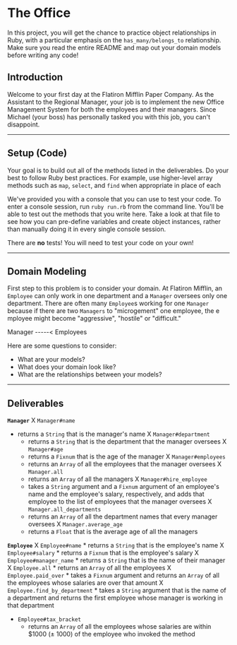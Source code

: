 # The Office

In this project, you will get the chance to practice object relationships in Ruby, with a particular emphasis on the `has_many/belongs_to` relationship. Make sure you read the entire README and map out your domain models before writing any code!

## Introduction
Welcome to your first day at the Flatiron Mifflin Paper Company. As the Assistant to the Regional Manager, your job is to implement the new Office Management System for both the employees and their managers. Since Michael (your boss) has personally tasked you with this job, you can't disappoint.

---
## Setup (Code)
Your goal is to build out all of the methods listed in the deliverables. Do your best to follow Ruby best practices. For example, use higher-level array methods such as `map`, `select`, and `find` when appropriate in place of each

We've provided you with a console that you can use to test your code. To enter a console session, run `ruby run.rb` from the command line. You'll be able to test out the methods that you write here. Take a look at that file to see how you can pre-define variables and create object instances, rather than manually doing it in every single console session.

There are **no** tests! You will need to test your code on your own!

---
## Domain Modeling
First step to this problem is to consider your domain. At Flatiron Mifflin, an `Employee` can only work in one department and a `Manager` oversees only one department. There are often many `Employee`s working for one `Manager` because if there are two `Managers` to "microgement" one employee, the e
mployee might become "aggressive", "hostile" or "difficult."

Manager -----< Employees


Here are some questions to consider:
- What are your models?
- What does your domain look like?
- What are the relationships between your models?

---
## Deliverables

**`Manager`**
  X `Manager#name`
  * returns a `String` that is the manager's name
  X `Manager#department`
    * returns a `String` that is the department that the manager oversees
  X `Manager#age`
    * returns a `Fixnum` that is the age of the manager
  X `Manager#employees`
    * returns an `Array` of all the employees that the manager oversees
  X `Manager.all`
    * returns an `Array` of all the managers
  X  `Manager#hire_employee`
    * takes a `String` argument and a `Fixnum` argument of an employee's name and the employee's salary, respectively, and adds that employee to the list of employees that the manager oversees
  X `Manager.all_departments`
    * returns an `Array` of all the department names that every manager oversees
  X `Manager.average_age`
    * returns a `Float` that is the average age of all the managers

**`Employee`**
  X `Employee#name`
    * returns a `String` that is the employee's name
  X `Employee#salary`
    * returns a `Fixnum` that is the employee's salary
  X `Employee#manager_name`
    * returns a `String` that is the name of their manager
  X `Employee.all`
    * returns an `Array` of all the employees
  X `Employee.paid_over`
    * takes a `Fixnum` argument and returns an `Array` of all the employees whose salaries are over that amount
  X `Employee.find_by_department`
    * takes a `String` argument that is the name of a department and returns the first employee whose manager is working in that department
  * `Employee#tax_bracket`
    * returns an `Array` of all the employees whose salaries are within $1000 (± 1000) of the employee who invoked the method
